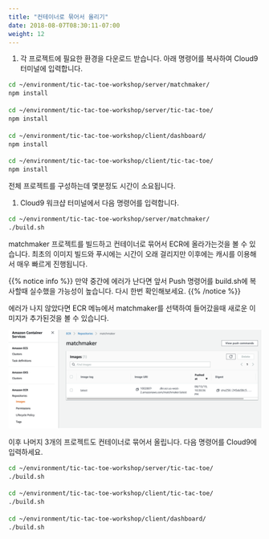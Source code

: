 ```yaml
---
title: "컨테이너로 묶어서 올리기"
date: 2018-08-07T08:30:11-07:00
weight: 12
---
```


1. 각 프로젝트에 필요한 환경을 다운로드 받습니다. 아래 명령어를 복사하여 Cloud9 터미널에 입력합니다.
```bash
cd ~/environment/tic-tac-toe-workshop/server/matchmaker/
npm install

cd ~/environment/tic-tac-toe-workshop/server/tic-tac-toe/
npm install

cd ~/environment/tic-tac-toe-workshop/client/dashboard/
npm install

cd ~/environment/tic-tac-toe-workshop/client/tic-tac-toe/
npm install
```

전체 프로젝트를 구성하는데 몇분정도 시간이 소요됩니다.


1. Cloud9 워크샵 터미널에서 다음 명령어를 입력합니다.

```bash
cd ~/environment/tic-tac-toe-workshop/server/matchmaker/
./build.sh
```

matchmaker 프로젝트를 빌드하고 컨테이너로 묶어서 ECR에 올라가는것을 볼 수 있습니다.
최초의 이미지 빌드와 푸시에는 시간이 오래 걸리지만 이후에는 캐시를 이용해서 매우 빠르게 진행됩니다.

{{% notice info %}}
만약 중간에 에러가 난다면 앞서 Push 명령어를 build.sh에 복사할때 실수했을 가능성이 높습니다.
다시 한번 확인해보세요.
{{% /notice %}}

에러가 나지 않았다면 ECR 메뉴에서 matchmaker를 선택하여 들어갔을때 새로운 이미지가 추가된것을 볼 수 있습니다.

![Example Service](/images/tic-tac-toe/ecr-5.png)

이후 나머지 3개의 프로젝트도 컨테이너로 묶어서 올립니다.
다음 명령어를 Cloud9에 입력하세요.

```bash
cd ~/environment/tic-tac-toe-workshop/server/tic-tac-toe/
./build.sh

cd ~/environment/tic-tac-toe-workshop/client/tic-tac-toe/
./build.sh

cd ~/environment/tic-tac-toe-workshop/client/dashboard/
./build.sh
```

